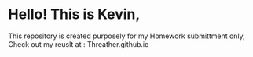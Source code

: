 # Hello! This is Kevin,
This repository is created purposely for my Homework submittment only,
Check out my reuslt at : Threather.github.io

